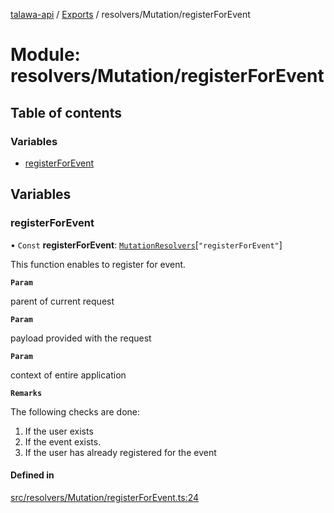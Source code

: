 [talawa-api](../README.md) / [Exports](../modules.md) / resolvers/Mutation/registerForEvent

# Module: resolvers/Mutation/registerForEvent

## Table of contents

### Variables

- [registerForEvent](resolvers_Mutation_registerForEvent.md#registerforevent)

## Variables

### registerForEvent

• `Const` **registerForEvent**: [`MutationResolvers`](types_generatedGraphQLTypes.md#mutationresolvers)[``"registerForEvent"``]

This function enables to register for event.

**`Param`**

parent of current request

**`Param`**

payload provided with the request

**`Param`**

context of entire application

**`Remarks`**

The following checks are done:
1. If the user exists
2. If the event exists.
2. If the user has already registered for the event

#### Defined in

[src/resolvers/Mutation/registerForEvent.ts:24](https://github.com/PalisadoesFoundation/talawa-api/blob/3677888/api/resolvers/Mutation/registerForEvent.ts#L24)
